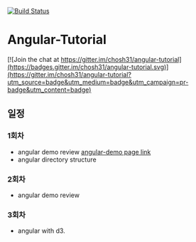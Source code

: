 [![Build Status](https://travis-ci.org/chosh31/angular-tutorial.svg?branch=master)](https://travis-ci.org/chosh31/angular-tutorial)
# Angular-Tutorial

[![Join the chat at https://gitter.im/chosh31/angular-tutorial](https://badges.gitter.im/chosh31/angular-tutorial.svg)](https://gitter.im/chosh31/angular-tutorial?utm_source=badge&utm_medium=badge&utm_campaign=pr-badge&utm_content=badge)

## 일정
### 1회차
- angular demo review [angular-demo page link](https://docs.angularjs.org/tutorial)
- angular directory structure

### 2회차
- angular demo review

### 3회차
- angular with d3.

